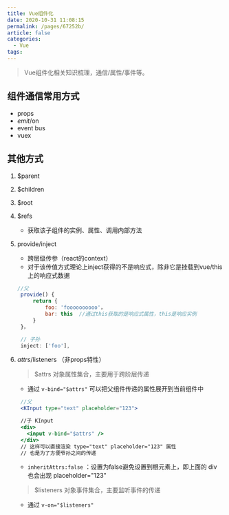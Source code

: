 ```yaml
---
title: Vue组件化
date: 2020-10-31 11:08:15
permalink: /pages/67252b/
article: false
categories: 
  - Vue
tags: 
---
```


> Vue组件化相关知识梳理，通信/属性/事件等。

## 组件通信常用方式

- props
- $emit/$on
- event bus
- vuex
  
## 其他方式

1. $parent
2. $children
3. $root
4. $refs
   - 获取该子组件的实例、属性、调用内部方法
5. provide/inject
   - 跨层级传参（react的context）
   - 对于该传值方式理论上inject获得的不是响应式，除非它是挂载到vue/this上的响应式数据

   ```jsx
   //父
    provide() {
        return {
            foo: 'foooooooooo'，
            bar: this  //通过this获取的是响应式属性，this是响应实例
        }
    }，

    // 子孙
    inject: ['foo'],
   ```

6. $attrs/$listeners （非props特性）
   > $attrs 对象属性集合，主要用于跨阶层传递
   - 通过 `v-bind="$attrs"` 可以把父组件传递的属性展开到当前组件中
  
   ```jsx
    //父
    <KInput type="text" placeholder="123">

    //子 KInput
    <div>
      <input v-bind="$attrs" />
    </div>
    // 这样可以直接渲染 type="text" placeholder="123" 属性
    // 也是为了方便爷孙之间的传递
   ```

   - `inheritAttrs:false` ：设置为false避免设置到根元素上，即上面的 div 也会出现 placeholder="123"

   > $listeners 对象事件集合，主要监听事件的传递
   - 通过 `v-on="$listeners"`
